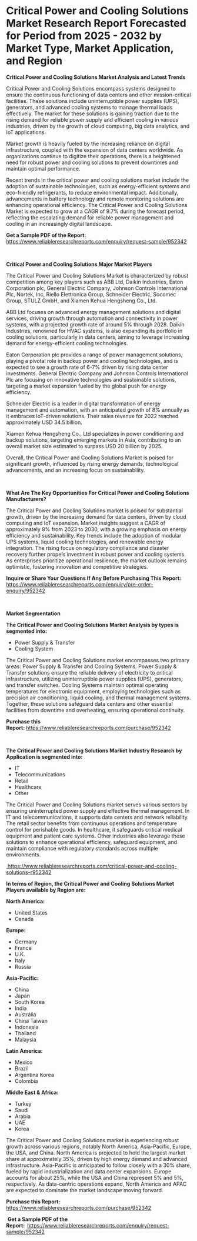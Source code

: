 <p><h1>Critical Power and Cooling Solutions Market Research Report Forecasted for Period from 2025 -  2032 by Market Type, Market Application, and Region</h1></p><p><strong>Critical Power and Cooling Solutions Market Analysis and Latest Trends</strong></p>
<p><p>Critical Power and Cooling Solutions encompass systems designed to ensure the continuous functioning of data centers and other mission-critical facilities. These solutions include uninterruptible power supplies (UPS), generators, and advanced cooling systems to manage thermal loads effectively. The market for these solutions is gaining traction due to the rising demand for reliable power supply and efficient cooling in various industries, driven by the growth of cloud computing, big data analytics, and IoT applications.</p><p>Market growth is heavily fueled by the increasing reliance on digital infrastructure, coupled with the expansion of data centers worldwide. As organizations continue to digitize their operations, there is a heightened need for robust power and cooling solutions to prevent downtimes and maintain optimal performance. </p><p>Recent trends in the critical power and cooling solutions market include the adoption of sustainable technologies, such as energy-efficient systems and eco-friendly refrigerants, to reduce environmental impact. Additionally, advancements in battery technology and remote monitoring solutions are enhancing operational efficiency. The Critical Power and Cooling Solutions Market is expected to grow at a CAGR of 9.7% during the forecast period, reflecting the escalating demand for reliable power management and cooling in an increasingly digital landscape.</p></p>
<p><strong>Get a Sample PDF of the Report:&nbsp;</strong> <a href="https://www.reliableresearchreports.com/enquiry/request-sample/952342?utm_campaign=3680&utm_medium=2&utm_source=Github&utm_content=ia&utm_term=17042025&utm_id=critical-power-and-cooling-solutions">https://www.reliableresearchreports.com/enquiry/request-sample/952342</a></p>
<p>&nbsp;</p>
<p><strong>Critical Power and Cooling Solutions Major Market Players</strong></p>
<p><p>The Critical Power and Cooling Solutions Market is characterized by robust competition among key players such as ABB Ltd, Daikin Industries, Eaton Corporation plc, General Electric Company, Johnson Controls International Plc, Nortek, Inc, Riello Elettronica Group, Schneider Electric, Socomec Group, STULZ GmbH, and Xiamen Kehua Hengsheng Co., Ltd. </p><p>ABB Ltd focuses on advanced energy management solutions and digital services, driving growth through automation and connectivity in power systems, with a projected growth rate of around 5% through 2028. Daikin Industries, renowned for HVAC systems, is also expanding its portfolio in cooling solutions, particularly in data centers, aiming to leverage increasing demand for energy-efficient cooling technologies.</p><p>Eaton Corporation plc provides a range of power management solutions, playing a pivotal role in backup power and cooling technologies, and is expected to see a growth rate of 6-7% driven by rising data center investments. General Electric Company and Johnson Controls International Plc are focusing on innovative technologies and sustainable solutions, targeting a market expansion fueled by the global push for energy efficiency.</p><p>Schneider Electric is a leader in digital transformation of energy management and automation, with an anticipated growth of 8% annually as it embraces IoT-driven solutions. Their sales revenue for 2022 reached approximately USD 34.5 billion. </p><p>Xiamen Kehua Hengsheng Co., Ltd specializes in power conditioning and backup solutions, targeting emerging markets in Asia, contributing to an overall market size estimated to surpass USD 20 billion by 2025.</p><p>Overall, the Critical Power and Cooling Solutions Market is poised for significant growth, influenced by rising energy demands, technological advancements, and an increasing focus on sustainability.</p></p>
<p>&nbsp;</p>
<p><strong>What Are The Key Opportunities For Critical Power and Cooling Solutions Manufacturers?</strong></p>
<p><p>The Critical Power and Cooling Solutions market is poised for substantial growth, driven by the increasing demand for data centers, driven by cloud computing and IoT expansion. Market insights suggest a CAGR of approximately 8% from 2023 to 2030, with a growing emphasis on energy efficiency and sustainability. Key trends include the adoption of modular UPS systems, liquid cooling technologies, and renewable energy integration. The rising focus on regulatory compliance and disaster recovery further propels investment in robust power and cooling systems. As enterprises prioritize operational resilience, the market outlook remains optimistic, fostering innovation and competitive strategies.</p></p>
<p><strong>Inquire or Share Your Questions If Any Before Purchasing This Report:</strong> <a href="https://www.reliableresearchreports.com/enquiry/pre-order-enquiry/952342?utm_campaign=3680&utm_medium=2&utm_source=Github&utm_content=ia&utm_term=17042025&utm_id=critical-power-and-cooling-solutions">https://www.reliableresearchreports.com/enquiry/pre-order-enquiry/952342</a></p>
<p>&nbsp;</p>
<p><strong>Market Segmentation</strong></p>
<p><strong>The Critical Power and Cooling Solutions Market Analysis by types is segmented into:</strong></p>
<p><ul><li>Power Supply & Transfer</li><li>Cooling System</li></ul></p>
<p><p>The Critical Power and Cooling Solutions market encompasses two primary areas: Power Supply & Transfer and Cooling Systems. Power Supply & Transfer solutions ensure the reliable delivery of electricity to critical infrastructure, utilizing uninterruptible power supplies (UPS), generators, and transfer switches. Cooling Systems maintain optimal operating temperatures for electronic equipment, employing technologies such as precision air conditioning, liquid cooling, and thermal management systems. Together, these solutions safeguard data centers and other essential facilities from downtime and overheating, ensuring operational continuity.</p></p>
<p><strong>Purchase this Report:&nbsp;</strong><a href="https://www.reliableresearchreports.com/purchase/952342?utm_campaign=3680&utm_medium=2&utm_source=Github&utm_content=ia&utm_term=17042025&utm_id=critical-power-and-cooling-solutions">https://www.reliableresearchreports.com/purchase/952342</a></p>
<p>&nbsp;</p>
<p><strong>The Critical Power and Cooling Solutions Market Industry Research by Application is segmented into:</strong></p>
<p><ul><li>IT</li><li>Telecommunications</li><li>Retail</li><li>Healthcare</li><li>Other</li></ul></p>
<p><p>The Critical Power and Cooling Solutions market serves various sectors by ensuring uninterrupted power supply and effective thermal management. In IT and telecommunications, it supports data centers and network reliability. The retail sector benefits from continuous operations and temperature control for perishable goods. In healthcare, it safeguards critical medical equipment and patient care systems. Other industries also leverage these solutions to enhance operational efficiency, safeguard equipment, and maintain compliance with regulatory standards across multiple environments.</p></p>
<p><a href="https://www.reliableresearchreports.com/critical-power-and-cooling-solutions-r952342?utm_campaign=3680&utm_medium=2&utm_source=Github&utm_content=ia&utm_term=17042025&utm_id=critical-power-and-cooling-solutions">&nbsp;https://www.reliableresearchreports.com/critical-power-and-cooling-solutions-r952342</a></p>
<p><strong>In terms of Region, the Critical Power and Cooling Solutions Market Players available by Region are:</strong></p>
<p>
    <p> <strong> North America: </strong>
        <ul>
            <li>United States</li>
            <li>Canada</li>
        </ul>
        </p> 
    <p> <strong> Europe: </strong>
        <ul>
            <li>Germany</li>
            <li>France</li>
            <li>U.K.</li>
            <li>Italy</li>
            <li>Russia</li>
        </ul>
        </p> 
    <p> <strong> Asia-Pacific: </strong>
        <ul>
            <li>China</li>
            <li>Japan</li>
            <li>South Korea</li>
            <li>India</li>
            <li>Australia</li>
            <li>China Taiwan</li>
            <li>Indonesia</li>
            <li>Thailand</li>
            <li>Malaysia</li>
        </ul>
        </p> 
    <p> <strong> Latin America: </strong>
        <ul>
            <li>Mexico</li>
            <li>Brazil</li>
            <li>Argentina Korea</li>
            <li>Colombia</li>
        </ul>
        </p> 
    <p> <strong> Middle East & Africa: </strong>
        <ul>
            <li>Turkey</li>
            <li>Saudi</li>
            <li>Arabia</li>
            <li>UAE</li>
            <li>Korea</li>
        </ul>
    </p>
    </p>
<p><p>The Critical Power and Cooling Solutions market is experiencing robust growth across various regions, notably North America, Asia-Pacific, Europe, the USA, and China. North America is projected to hold the largest market share at approximately 35%, driven by high energy demand and advanced infrastructure. Asia-Pacific is anticipated to follow closely with a 30% share, fueled by rapid industrialization and data center expansions. Europe accounts for about 25%, while the USA and China represent 5% and 5%, respectively. As data-centric operations expand, North America and APAC are expected to dominate the market landscape moving forward.</p></p>
<p><strong>Purchase this Report: </strong><a href="https://www.reliableresearchreports.com/purchase/952342?utm_campaign=3680&utm_medium=2&utm_source=Github&utm_content=ia&utm_term=17042025&utm_id=critical-power-and-cooling-solutions">https://www.reliableresearchreports.com/purchase/952342</a></p>
<p>&nbsp;<strong>Get a Sample PDF of the Report:&nbsp;&nbsp;</strong><a href="https://www.reliableresearchreports.com/enquiry/request-sample/952342?utm_campaign=3680&utm_medium=2&utm_source=Github&utm_content=ia&utm_term=17042025&utm_id=critical-power-and-cooling-solutions">https://www.reliableresearchreports.com/enquiry/request-sample/952342</a></p>
<p><strong></strong></p>
<p><p></p><p></p><p></p></p>